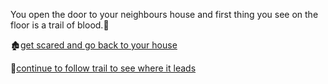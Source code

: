 You open the door to your neighbours house and first thing you see on the floor is a trail of blood.💉

🏚[get scared and go back to your house](../3/2.md)

🏃[continue to follow trail to see where it leads](../5/5.md)

